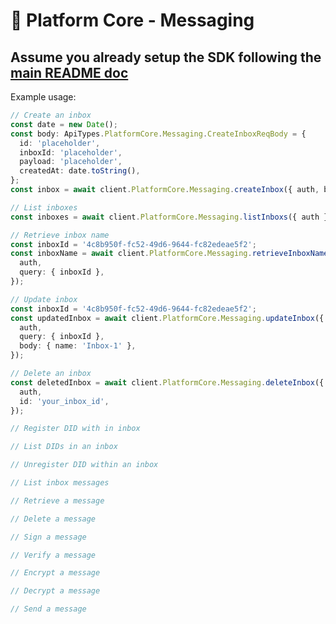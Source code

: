# 🧍 Platform Core - Messaging
## Assume you already setup the SDK following the [main README doc](https://github.com/Mingyang-Li/mattr-vii#readme)
Example usage:
```ts
// Create an inbox
const date = new Date();
const body: ApiTypes.PlatformCore.Messaging.CreateInboxReqBody = {
  id: 'placeholder',
  inboxId: 'placeholder',
  payload: 'placeholder',
  createdAt: date.toString(),
};
const inbox = await client.PlatformCore.Messaging.createInbox({ auth, body });
```

```ts
// List inboxes
const inboxes = await client.PlatformCore.Messaging.listInboxs({ auth });
```

```ts
// Retrieve inbox name
const inboxId = '4c8b950f-fc52-49d6-9644-fc82edeae5f2';
const inboxName = await client.PlatformCore.Messaging.retrieveInboxName({
  auth,
  query: { inboxId },
});
```

```ts
// Update inbox
const inboxId = '4c8b950f-fc52-49d6-9644-fc82edeae5f2';
const updatedInbox = await client.PlatformCore.Messaging.updateInbox({
  auth,
  query: { inboxId },
  body: { name: 'Inbox-1' },
});
```

```ts
// Delete an inbox
const deletedInbox = await client.PlatformCore.Messaging.deleteInbox({
  auth,
  id: 'your_inbox_id',
});
```

```ts
// Register DID with in inbox
```

```ts
// List DIDs in an inbox
```

```ts
// Unregister DID within an inbox
```

```ts
// List inbox messages
```

```ts
// Retrieve a message
```

```ts
// Delete a message
```

```ts
// Sign a message
```

```ts
// Verify a message
```

```ts
// Encrypt a message
```

```ts
// Decrypt a message
```

```ts
// Send a message
```